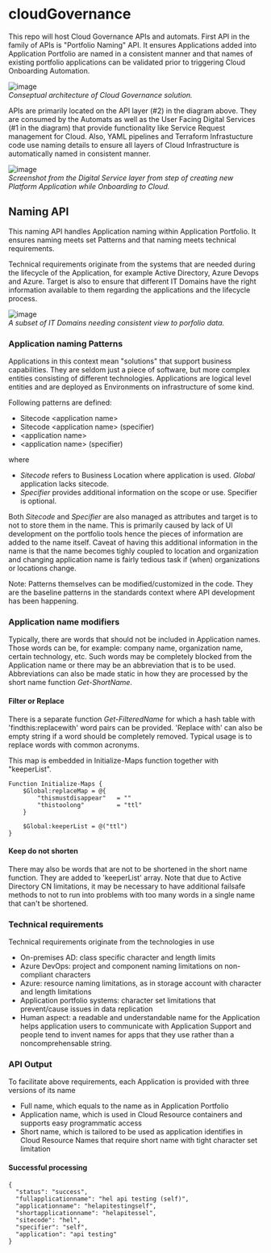 # cloudGovernance
This repo will host Cloud Governance APIs and automats. First API in the family of APIs is "Portfolio Naming" API. It ensures Applications added into Application Portfolio are named in a consistent manner and that names of existing portfolio applications can be validated prior to triggering Cloud Onboarding Automation.

![image](https://user-images.githubusercontent.com/82122655/170344225-db0c22af-12ea-42a1-90c9-908369718b70.png)
<br>*Conseptual architecture of Cloud Governance solution.*

APIs are primarily located on the API layer (#2) in the diagram above. They are consumed by the Automats as well as the User Facing Digital Services (#1 in the diagram) that provide functionality like Service Request management for Cloud. Also, YAML pipelines and Terraform Infrastucture code use naming details to ensure all layers of Cloud Infrastructure is automatically named in consistent manner.

![image](https://user-images.githubusercontent.com/82122655/170359029-8c1437c6-e6f3-433a-adc9-2521942b0ba6.png)
<br>*Screenshot from the Digital Service layer from step of creating new Platform Application while Onboarding to Cloud.*

## Naming API
This naming API handles Application naming within Application Portfolio. It ensures naming meets set Patterns and that naming meets technical requirements.

Technical requirements originate from the systems that are needed during the lifecycle of the Application, for example Active Directory, Azure Devops and Azure. Target is also to ensure that different IT Domains have the right information available to them regarding the applications and the lifecycle process.

![image](https://user-images.githubusercontent.com/82122655/170342778-9c0c9954-2373-4a43-aa0f-b89258fd3cff.png)
<br>*A subset of IT Domains needing consistent view to porfolio data.*

### Application naming Patterns
Applications in this context mean "solutions" that support business capabilities. They are seldom just a piece of software, but more complex entities consisting of different technologies. Applications are logical level entities and are deployed as Environments on infrastructure of some kind.

Following patterns are defined:
- Sitecode \<application name\>
- Sitecode \<application name\> (specifier)
- \<application name\>
- \<application name\> (specifier)

where
- *Sitecode* refers to Business Location where application is used. *Global* application lacks sitecode.
- *Specifier* provides additional information on the scope or use. Specifier is optional.
  
Both *Sitecode* and *Specifier* are also managed as attributes and target is to not to store them in the name. This is primarily caused by lack of UI development on the portfolio tools hence the pieces of information are added to the name itself.
Caveat of having this additional information in the name is that the name becomes tighly coupled to location and organization and changing application name is fairly tedious task if (when) organizations or locations change.
  
Note: Patterns themselves can be modified/customized in the code. They are the baseline patterns in the standards context where API development has been happening.

### Application name modifiers
Typically, there are words that should not be included in Application names. Those words can be, for example: company name, organization name, certain technology, etc.
Such words may be completely blocked from the Application name or there may be an abbreviation that is to be used. Abbreviations can also be made static in how they are processed by the short name function *Get-ShortName*.

#### Filter or Replace
There is a separate function *Get-FilteredName* for which a hash table with 'findthis:replacewith' word pairs can be provided. 'Replace with' can also be empty string if a word should be completely removed. Typical usage is to replace words with common acronyms.

This map is embedded in Initialize-Maps function together with "keeperList".
~~~
Function Initialize-Maps {
    $Global:replaceMap = @{
        "thismustdisappear"   = ""
        "thistoolong"         = "ttl"
    }

    $Global:keeperList = @("ttl")    
}
~~~

#### Keep do not shorten
There may also be words that are not to be shortened in the short name function. They are added to 'keeperList' array. Note that due to Active Directory CN limitations, it may be necessary to have additional failsafe methods to not to run into problems with too many words in a single name that can't be shortened.

### Technical requirements
Technical requirements originate from the technologies in use
- On-premises AD: class specific character and length limits
- Azure DevOps: project and component naming limitations on non-compliant characters
- Azure: resource naming limitations, as in storage account with character and length limitations
- Application portfolio systems: character set limitations that prevent/cause issues in data replication
- Human aspect: a readable and understandable name for the Application helps application users to communicate with Application Support and people tend to invent names for apps that they use rather than a noncomprehensable string.

### API Output
To facilitate above requirements, each Application is provided with three versions of its name
- Full name, which equals to the name as in Application Portfolio
- Application name, which is used in Cloud Resource containers and supports easy programmatic access
- Short name, which is tailored to be used as application identifies in Cloud Resource Names that require short name with tight character set limitation

#### Successful processing

~~~
{
  "status": "success",
  "fullapplicationname": "hel api testing (self)",
  "applicationname": "helapitestingself",
  "shortapplicationname": "helapitessel",  
  "sitecode": "hel",
  "specifier": "self",
  "application": "api testing"
}
~~~
